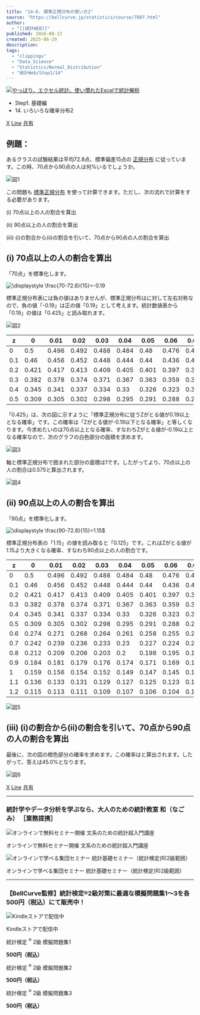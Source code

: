 ```yaml
---
title: "14-6. 標準正規分布の使い方2"
source: "https://bellcurve.jp/statistics/course/7807.html"
author:
  - "[[統計WEB]]"
published: 2016-08-22
created: 2025-06-29
description:
tags:
  - "clippings"
  - "Data_Science"
  - "Statistics/Normal_Distribution"
  - "統計Web/Step1/14"
---
```

[![やっぱり、エクセル統計。使い慣れたExcelで統計解析](https://bellcurve.jp/statistics/wp-content/uploads/2024/09/statistics01-b_ver3.png "やっぱり、エクセル統計。使い慣れたExcelで統計解析")](https://bellcurve.jp/ex/)

- Step1. 基礎編
- 14\. いろいろな確率分布2

[X](https://bellcurve.jp/#x "X") [Line](https://bellcurve.jp/#line "Line") [共有](https://www.addtoany.com/share#url=https%3A%2F%2Fbellcurve.jp%2Fstatistics%2Fcourse%2F7807.html&title=14-6.%20%E6%A8%99%E6%BA%96%E6%AD%A3%E8%A6%8F%E5%88%86%E5%B8%83%E3%81%AE%E4%BD%BF%E3%81%84%E6%96%B92)

## 例題：

あるクラスの試験結果は平均72.8点、標準偏差15点の [正規分布](https://bellcurve.jp/statistics/glossary/2080.html) に従っています。この時、70点から90点の人は何%いるでしょうか。

![図1](https://bellcurve.jp/statistics/wp-content/uploads/2016/08/795316b92fc766b0181f6fef074f03fa-13.png)

この問題も [標準正規分布](https://bellcurve.jp/statistics/glossary/1207.html) を使って計算できます。ただし、次の流れで計算をする必要があります。

(i) 70点以上の人の割合を算出

(ii) 90点以上の人の割合を算出

(iii) (i)の割合から(ii)の割合を引いて、70点から90点の人の割合を算出

## (i) 70点以上の人の割合を算出

「70点」を標準化します。

![ \displaystyle \frac{70-72.8}{15}=-0.19 ](https://bellcurve.jp/statistics/wp-content/ql-cache/quicklatex.com-df6268a974572a9656a7d4b4e8149ff1_l3.svg "Rendered by QuickLaTeX.com")

標準正規分布表には負の値はありませんが、標準正規分布はに対して左右対称なので、負の値「-0.19」は正の値「0.19」として考えます。統計数値表から「0.19」の値は「0.425」と読み取れます。

![図2](https://bellcurve.jp/statistics/wp-content/uploads/2016/08/795316b92fc766b0181f6fef074f03fa-18.png)

| z | 0 | 0.01 | 0.02 | 0.03 | 0.04 | 0.05 | 0.06 | 0.07 | 0.08 | 0.09 |
| --- | --- | --- | --- | --- | --- | --- | --- | --- | --- | --- |
| 0 | 0.5 | 0.496 | 0.492 | 0.488 | 0.484 | 0.48 | 0.476 | 0.472 | 0.468 | 0.464 |
| 0.1 | 0.46 | 0.456 | 0.452 | 0.448 | 0.444 | 0.44 | 0.436 | 0.433 | 0.429 | 0.425 |
| 0.2 | 0.421 | 0.417 | 0.413 | 0.409 | 0.405 | 0.401 | 0.397 | 0.394 | 0.39 | 0.386 |
| 0.3 | 0.382 | 0.378 | 0.374 | 0.371 | 0.367 | 0.363 | 0.359 | 0.356 | 0.352 | 0.348 |
| 0.4 | 0.345 | 0.341 | 0.337 | 0.334 | 0.33 | 0.326 | 0.323 | 0.319 | 0.316 | 0.312 |
| 0.5 | 0.309 | 0.305 | 0.302 | 0.298 | 0.295 | 0.291 | 0.288 | 0.284 | 0.281 | 0.278 |

「0.425」は、次の図に示すように「標準正規分布に従うZがとる値が0.19以上となる確率」です。この確率は「Zがとる値が-0.19以下となる確率」と等しくなります。今求めたいのは70点以上となる確率、すなわちZがとる値が-0.19以上となる確率なので、次のグラフの白色部分の面積を求めます。

![図3](https://bellcurve.jp/statistics/wp-content/uploads/2016/08/c8856789ec11ab8b1013037cef6929f9-12.png)

軸と標準正規分布で囲まれた部分の面積は1です。したがってより、70点以上の人の割合は0.575と算出されます。

![図4](https://bellcurve.jp/statistics/wp-content/uploads/2016/08/3a4f695a458cb0ac0aceaa2eb13ac2dd-7.png)

## (ii) 90点以上の人の割合を算出

「90点」を標準化します。

![ \displaystyle \frac{90-72.8}{15}=1.15$ ](https://bellcurve.jp/statistics/wp-content/ql-cache/quicklatex.com-b8897d91fa477388787c09fcb23b4d89_l3.svg "Rendered by QuickLaTeX.com")

標準正規分布表の「1.15」の値を読み取ると「0.125」です。これはZがとる値が1.15より大きくなる確率、すなわち90点以上の人の割合です。

| z | 0 | 0.01 | 0.02 | 0.03 | 0.04 | 0.05 | 0.06 | 0.07 | 0.08 | 0.09 |
| --- | --- | --- | --- | --- | --- | --- | --- | --- | --- | --- |
| 0 | 0.5 | 0.496 | 0.492 | 0.488 | 0.484 | 0.48 | 0.476 | 0.472 | 0.468 | 0.464 |
| 0.1 | 0.46 | 0.456 | 0.452 | 0.448 | 0.444 | 0.44 | 0.436 | 0.433 | 0.429 | 0.425 |
| 0.2 | 0.421 | 0.417 | 0.413 | 0.409 | 0.405 | 0.401 | 0.397 | 0.394 | 0.39 | 0.386 |
| 0.3 | 0.382 | 0.378 | 0.374 | 0.371 | 0.367 | 0.363 | 0.359 | 0.356 | 0.352 | 0.348 |
| 0.4 | 0.345 | 0.341 | 0.337 | 0.334 | 0.33 | 0.326 | 0.323 | 0.319 | 0.316 | 0.312 |
| 0.5 | 0.309 | 0.305 | 0.302 | 0.298 | 0.295 | 0.291 | 0.288 | 0.284 | 0.281 | 0.278 |
| 0.6 | 0.274 | 0.271 | 0.268 | 0.264 | 0.261 | 0.258 | 0.255 | 0.251 | 0.248 | 0.245 |
| 0.7 | 0.242 | 0.239 | 0.236 | 0.233 | 0.23 | 0.227 | 0.224 | 0.221 | 0.218 | 0.215 |
| 0.8 | 0.212 | 0.209 | 0.206 | 0.203 | 0.2 | 0.198 | 0.195 | 0.192 | 0.189 | 0.187 |
| 0.9 | 0.184 | 0.181 | 0.179 | 0.176 | 0.174 | 0.171 | 0.169 | 0.166 | 0.164 | 0.161 |
| 1 | 0.159 | 0.156 | 0.154 | 0.152 | 0.149 | 0.147 | 0.145 | 0.142 | 0.14 | 0.138 |
| 1.1 | 0.136 | 0.133 | 0.131 | 0.129 | 0.127 | 0.125 | 0.123 | 0.121 | 0.119 | 0.117 |
| 1.2 | 0.115 | 0.113 | 0.111 | 0.109 | 0.107 | 0.106 | 0.104 | 0.102 | 0.1 | 0.099 |

![図5](https://bellcurve.jp/statistics/wp-content/uploads/2016/08/f96d9b4281f6d16b3c7589aed5a17be5-1.png)

## (iii) (i)の割合から(ii)の割合を引いて、70点から90点の人の割合を算出

最後に、次の図の橙色部分の確率を求めます。この確率はと算出されます。したがって、答えは45.0%となります。

![図6](https://bellcurve.jp/statistics/wp-content/uploads/2016/08/94ed160662be198949535a112047e9b4.png)

[X](https://bellcurve.jp/#x "X") [Line](https://bellcurve.jp/#line "Line") [共有](https://www.addtoany.com/share#url=https%3A%2F%2Fbellcurve.jp%2Fstatistics%2Fcourse%2F7807.html&title=14-6.%20%E6%A8%99%E6%BA%96%E6%AD%A3%E8%A6%8F%E5%88%86%E5%B8%83%E3%81%AE%E4%BD%BF%E3%81%84%E6%96%B92)

---

### 統計学やデータ分析を学ぶなら、大人のための統計教室 和（なごみ） ［業務提携］

![オンラインで無料セミナー開催 文系のための統計超入門講座](https://bellcurve.jp/statistics/wp-content/uploads/2025/05/toukeicyounyumon.png)

オンラインで無料セミナー開催 文系のための統計超入門講座

![オンラインで学べる集団セミナー 統計基礎セミナー（統計検定(R)2級範囲）](https://bellcurve.jp/statistics/wp-content/uploads/2025/05/toukeikiso.png)

オンラインで学べる集団セミナー 統計基礎セミナー（統計検定(R)2級範囲）

---

### 【BellCurve監修】統計検定®2級対策に最適な模擬問題集1～3を各500円（税込）にて販売中！

![Kindleストアで配信中](https://bellcurve.jp/statistics/wp-content/uploads/2018/07/bnr_kindle.png)

Kindleストアで配信中

統計検定 <sup>®</sup> 2級 模擬問題集1

**500円（税込）**  

統計検定 <sup>®</sup> 2級 模擬問題集2

**500円（税込）**  

統計検定 <sup>®</sup> 2級 模擬問題集3

**500円（税込）**